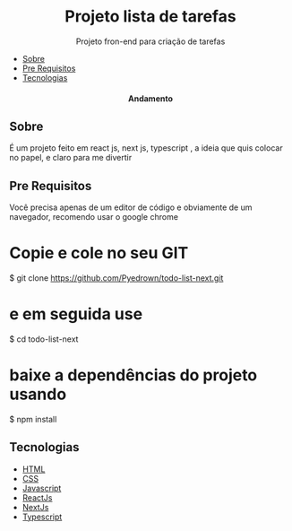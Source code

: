 <h1 align="center">Projeto lista de tarefas</h1>

<p align="center">Projeto fron-end para criação de tarefas</p>

* [Sobre](#Sobre)
* [Pre Requisitos](#Pre-requisitos)
* [Tecnologias](#tecnologias)

<h4 align="center">
  Andamento
</h4>

## Sobre

É um projeto feito em react js, next js, typescript , a ideia que quis colocar no papel, e claro para me divertir

## Pre Requisitos
Você precisa apenas de um editor de código e obviamente de um navegador, recomendo usar o google chrome

# Copie e cole no seu GIT
$ git clone https://github.com/Pyedrown/todo-list-next.git

# e em seguida use
$ cd todo-list-next

# baixe a dependências do projeto usando
$ npm install

## Tecnologias

- [HTML](https://developer.mozilla.org/pt-BR/docs/Web/HTML)
- [CSS](https://developer.mozilla.org/pt-BR/docs/Web/CSS)
- [Javascript](https://developer.mozilla.org/pt-BR/docs/Web/JavaScript)
- [ReactJs](https://pt-br.reactjs.org/)
- [NextJs](https://nextjs.org/)
- [Typescript](https://www.typescriptlang.org/)
